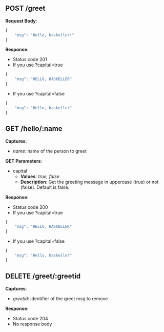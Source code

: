 POST /greet
-----------

**Request Body**: 

``` javascript
{
    "msg": "Hello, haskeller!"
}
```

**Response**: 

 - Status code 201
 - If you use ?capital=true

``` javascript
{
    "msg": "HELLO, HASKELLER"
}
```

 - If you use ?capital=false

``` javascript
{
    "msg": "Hello, haskeller"
}
```

GET /hello/:name
----------------

**Captures**: 

- *name*: name of the person to greet

**GET Parameters**: 

 - capital
     - **Values**: *true, false*
     - **Description**: Get the greeting message in uppercase (true) or not (false). Default is false.


**Response**: 

 - Status code 200
 - If you use ?capital=true

``` javascript
{
    "msg": "HELLO, HASKELLER"
}
```

 - If you use ?capital=false

``` javascript
{
    "msg": "Hello, haskeller"
}
```

DELETE /greet/:greetid
----------------------

**Captures**: 

- *greetid*: identifier of the greet msg to remove

**Response**: 

 - Status code 204
 - No response body


